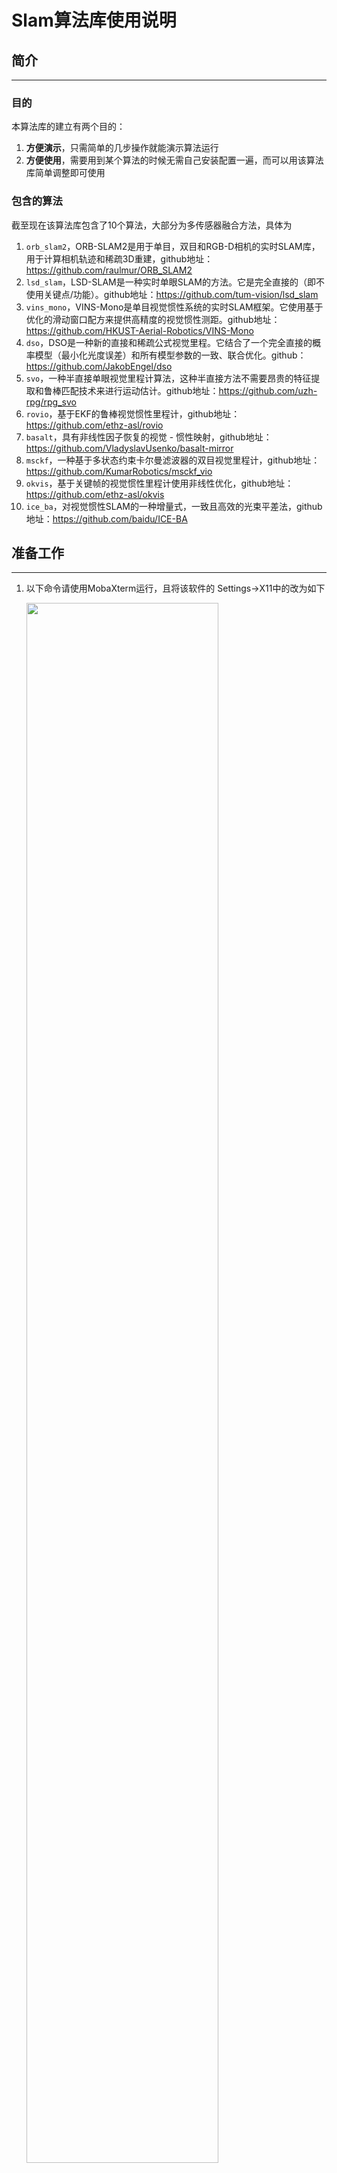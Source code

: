 # Slam算法库使用说明


## 简介

---

### 目的

本算法库的建立有两个目的：

1. **方便演示**，只需简单的几步操作就能演示算法运行
2. **方便使用**，需要用到某个算法的时候无需自己安装配置一遍，而可以用该算法库简单调整即可使用

### 包含的算法

截至现在该算法库包含了10个算法，大部分为多传感器融合方法，具体为

1. `orb_slam2`，ORB-SLAM2是用于单目，双目和RGB-D相机的实时SLAM库，用于计算相机轨迹和稀疏3D重建，github地址：https://github.com/raulmur/ORB_SLAM2
2. `lsd_slam`，LSD-SLAM是一种实时单眼SLAM的方法。它是完全直接的（即不使用关键点/功能）。github地址：https://github.com/tum-vision/lsd_slam
3. `vins_mono`，VINS-Mono是单目视觉惯性系统的实时SLAM框架。它使用基于优化的滑动窗口配方来提供高精度的视觉惯性测距。github地址：https://github.com/HKUST-Aerial-Robotics/VINS-Mono
4. `dso`，DSO是一种新的直接和稀疏公式视觉里程。它结合了一个完全直接的概率模型（最小化光度误差）和所有模型参数的一致、联合优化。github：https://github.com/JakobEngel/dso
5. `svo`，一种半直接单眼视觉里程计算法，这种半直接方法不需要昂贵的特征提取和鲁棒匹配技术来进行运动估计。github地址：https://github.com/uzh-rpg/rpg_svo
6. `rovio`，基于EKF的鲁棒视觉惯性里程计，github地址：https://github.com/ethz-asl/rovio
7. `basalt`，具有非线性因子恢复的视觉 - 惯性映射，github地址：https://github.com/VladyslavUsenko/basalt-mirror
8. `msckf`，一种基于多状态约束卡尔曼滤波器的双目视觉里程计，github地址：https://github.com/KumarRobotics/msckf_vio
9. `okvis`，基于关键帧的视觉惯性里程计使用非线性优化，github地址：https://github.com/ethz-asl/okvis
10. `ice_ba`，对视觉惯性SLAM的一种增量式，一致且高效的光束平差法，github地址：https://github.com/baidu/ICE-BA





## 准备工作

---

1. 以下命令请使用MobaXterm运行，且将该软件的 Settings->X11中的改为如下

   <img src="C:\Users\thelx\AppData\Roaming\Typora\typora-user-images\1565093034762.png" width="80%" height="80%" />
   

2. 输入命令`xclock`，若能看到一个时钟就没问题

3. 输入 `xhost +`，解除Xserver的访问限制

4. 脚本使用了两个python包---`argparse`和`pyqt5`，如果你所在的环境没有这两个包请先安装它们

5. **在任意一台服务器运行**

   1. 下载镜像

      ```bash
      docker pull freshorange/ros_slam_image:19-8-13
      docker pull freshorange/ros_slam_image:kinetic_19-8-13
      docker pull freshorange/no_ros_slam:basalt-v3
      ```
   
   2. 运行上述三个镜像，并将其中的`/root/setup_dataset.sh`中的数据集路径修改成该服务器能访问到的路径，之后保存为镜像，命令大概如下：
   
      ```
      docker run -it --name ros_slam_14 freshorange/ros_slam_image:19-8-13 /bin/bash
      (在容器中修改)vi /root/setup_dataset.sh
      docker commit ros_slam_14 freshorange/ros_slam_image:19-8-13
      
      docker run -it --name ros_slam_16 freshorange/ros_slam_image:kinetic_19-8-13 /bin/bash
      (在容器中修改)vi /root/setup_dataset.sh
      docker commit ros_slam_16 freshorange/ros_slam_image:kinetic_19-8-13
      
      docker run -it --name no_ros freshorange/no_ros_slam:basalt-v3 /bin/bash
      (在容器中修改)vi /root/setup_dataset.sh
      docker commit no_ros freshorange/no_ros_slam:basalt-v3
      ```
   
      
   
   3. 下载外层封装代码
   
      `git clone https://github.com/Fresh-Orange/slam_lib.git && cd slam_lib`





## 图形界面使用

---

运行`python3 slam_gui.py`，将看到下图的图形界面，选择一种算法并选择一个数据集之后点击运行即可。当需要关闭所有运行窗口时，只需要点击“终止运行”即可全部关闭

<img src="C:\Users\thelx\AppData\Roaming\Typora\typora-user-images\1565784936306.png" width="50%" height="50%" />



## 命令行方式使用

---

运行`python3 slam_cmd.py --help`将看到命令行运行的使用方法。

该脚本有三个参数：

`--algo`：要运行的算法

`--dataset`：算法要运行在哪个数据集上

`--algo_dataset`：仅用于查看某个特定算法支持的数据集

使用举例：

1. 查看`orb_slam`支持的数据集

   `python slam_cmd.py --algo_dataset orb_slam`

   输出为 `available datasets for orb_slam: ['tum', 'kitti', 'euroc']`

2. 运行LSD-slam

   `python3 slam_cmd.py --algo lsd_slam --dataset lsd_room`

   将会出现lsd-slam的运行界面



## 写给开发人员的使用方法

---

### 解开封装

上述脚本运行算法时存在3层封装，这里自上而下一层一层解开封装。

1. **python脚本层封装**

   **目的**：该层封装目的是简化不同算法不同数据集的调用方式，使得用户能够方便的选择想要运行的算法与数据集

   **实现**：

   - `slam_gui.py`使用`pyqt5`制作了简单的图形界面，用户点击选择算法(数据集)时记录下选择，点击运行时则调用下层封装
   - `slam_cmd.py`使用`argparse`实现了参数的传递，并通过一些判断逻辑确保用户的输入是可执行的，然后调用下层封装

   **调用下层**：

   主要是`slam_gui.py`和`slam_cmd.py`中的`docker_cmd`这个字符串，这个命令使用docker运行了一个特定的镜像并调用了其内部的脚本，以下述的命令为例，解析这个命令的含义

   ```bash
   docker run --env="DISPLAY"  \
                   --net=host  \
                   --volume="$HOME/.Xauthority:/root/.Xauthority:rw"  \
                   --env="QT_X11_NO_MITSHM=1" \
                   -v /tmp/.X11-unix:/tmp/.X11-unix:ro \
                   -it --rm --name slam_from_qt  \
                   -v /home:/out_home ros_slam_image:19-7-22  \
                    /bin/bash -c "/bin/bash /root/run_orb_slam.sh tum"
   ```

   `上述前五行的参数`：都是为了能在docker中正常显示图形界面而需要传递进去的参数

   `--name slam_from_qt`：赋予这个容器的名字，方便之后通过名字kill这个容器

   `-v /home:/out_home`：表示将本地的home目录挂载到docker容器中的out_home目录，这是为了在docker容器中能够访问到外部的数据集

   `ros_slam_image:19-7-22`：要运行的镜像，这里要运行的orb_slam就安装在这个镜像之中

   `/bin/bash -c "/bin/bash /root/run_orb_slam.sh tum"`：要在容器之中运行的命令，即在容器中运行`/bin/bash /root/run_orb_slam.sh tum`

   

   因此，这个命令的执行结果就是“**从某个镜像运行一个容器，这个容器拥有运行图形界面的能力，并在这个容器中运行一行命令**”

   

2. **docker层封装**

   **目的**：为了方便算法库的转移。可以轻松的将算法库迁移到另一台电脑中运行，而不需要重新部署繁杂的环境

   **实现**：

   1. 以[官方ros](https://hub.docker.com/_/ros)的`ros:indigo`为基础镜像，在此镜像上安装了`dso, svo, okvis, orb_slam, lsd_slam, rovio, ice_ba`等算法，安装结束后保存为`ros_slam_image:19-8-13`镜像

   2. 以[官方ros](https://hub.docker.com/_/ros)的`ros:kinetic`为基础镜像，在此镜像上安装了`vins_mono, msckf`算法，安装结束后保存为`ros_slam_image:kinetic_19-8-13`镜像

   3. 以[官方ubuntu](https://hub.docker.com/_/ubuntu)的`ubuntu:18.04`为基础镜像，在此镜像上安装了`basalt`算法，安装结束后保存为`no_ros_slam:basalt-v1`镜像

      

3. **bash脚本层封装**

   **目的**：

   1. 为了整合运行命令。slam算法（特别是基于ros运行的算法）常常需要开启多个终端运行多个命令，这一层封装将这些命令打包，使得可以用统一的一句命令调用运行算法。
   2. 在此层实现了数据集选择功能

   **实现**：

   将所有的算法都整合成统一命名格式（run_XXX.sh）的脚本，并放在同一地方（/root目录），`ros_slam_image:19-7-22`镜像的root目录如下所示

   ![1565244066646](C:\Users\thelx\AppData\Roaming\Typora\typora-user-images\1565244066646.png)

   

   本层的封装根据不同算法的具体情况其命令大不相同，这里以orb_slam算法为例，run_orb_slam.sh的内容（仅仅显示部分）如下：

   ![1565244373671](C:\Users\thelx\AppData\Roaming\Typora\typora-user-images\1565244373671.png)

   上述内容显示该脚本中根据用户传入的参数选择不同的运行命令和数据集运行，并将冗长的命令封装在脚本内部。





### 进行修改

首先，你不必担心你的修改会破坏这个算法库，这就像我们使用ubuntu镜像进行各种安装配置但是并没有影响原来的ubuntu镜像一样。

当然，你如果希望你的修改能固化为镜像，那么请参考`docker commit`命令，将你的容器变为一个镜像。

这里**以orb_slam为例，假设你需要orb_slam运行在一个新的数据集上面**：

1. 开启docker容器

   orb_slam安装在镜像`ros_slam_image:19-7-22`中，因此我们运行此镜像得到一个容器(见下述命令)，其中的容器名称随意

   ```bash
   docker run --env="DISPLAY"  \
                   --net=host  \
                   --volume="$HOME/.Xauthority:/root/.Xauthority:rw"  \
                   --env="QT_X11_NO_MITSHM=1" \
                   -v /tmp/.X11-unix:/tmp/.X11-unix:ro \
                   -it --rm --name whatever_you_like  \
                   -v /home:/out_home ros_slam_image:19-7-22  \
                    /bin/bash
   ```

   

2. 准备好数据文件并修改脚本文件

   在本例中需要准备yaml文件和数据集，并修改/root/run_orb_slam.sh中的命令

   ![1565580630196](C:\Users\thelx\AppData\Roaming\Typora\typora-user-images\1565580630196.png)

   

3. 运行脚本

   使用`/bin/bash run_orb_slam.sh`运行脚本，这里使用bash而不是sh，因为有些脚本中运行了`source`命令，使用sh运行这些脚本会有问题

   

